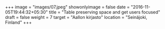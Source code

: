 +++
image = "images/07.jpeg"
showonlyimage = false
date = "2016-11-05T19:44:32+05:30"
title = "Table preserving space and get users focused"
draft = false
weight = 7
target = "Aallon kirjasto"
location = "Seinäjoki, Finland"
+++
